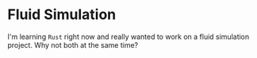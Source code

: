 # Fluid Simulation

I'm learning `Rust` right now and really wanted to work on a fluid simulation project. Why not both at the same time?